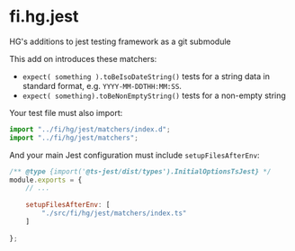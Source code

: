 # fi.hg.jest

HG's additions to jest testing framework as a git submodule

This add on introduces these matchers:

 * `expect( something ).toBeIsoDateString()` tests for a string data in 
   standard format, e.g. `YYYY-MM-DDTHH:MM:SS`.
 * `expect( something).toBeNonEmptyString()` tests for a non-empty string

Your test file must also import:

```typescript
import "../fi/hg/jest/matchers/index.d";
import "../fi/hg/jest/matchers";
```

And your main Jest configuration must include `setupFilesAfterEnv`:

```javascript
/** @type {import('@ts-jest/dist/types').InitialOptionsTsJest} */
module.exports = {
    // ...
    
    setupFilesAfterEnv: [
        "./src/fi/hg/jest/matchers/index.ts"
    ]
    
};
```
